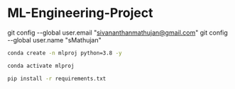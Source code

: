 # ML-Engineering-Project

git config --global user.email "sivananthanmathujan@gmail.com"
git config --global user.name "sMathujan"

```bash
conda create -n mlproj python=3.8 -y 
```


```bash
conda activate mlproj
```


```bash
pip install -r requirements.txt
```
